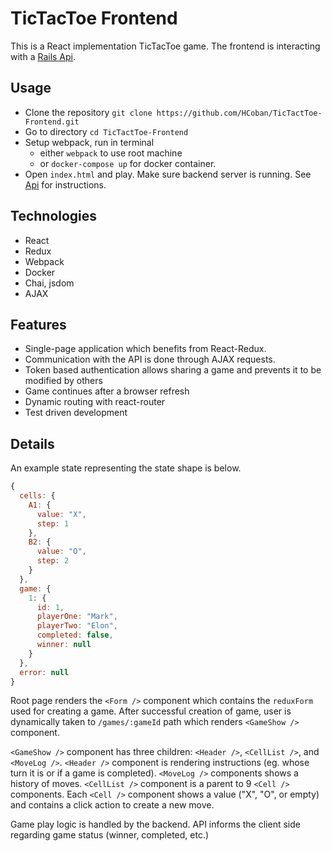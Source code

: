 # TicTacToe Frontend

This is a React implementation TicTacToe game. The frontend is interacting with a [Rails Api](https://github.com/HCoban/TicTactToe-Backend).

## Usage

- Clone the repository `git clone https://github.com/HCoban/TicTactToe-Frontend.git`
- Go to directory `cd TicTactToe-Frontend`
- Setup webpack, run in terminal
  - either `webpack` to use root machine
  - or `docker-compose up` for docker container.
- Open `index.html` and play. Make sure backend server is running. See [Api](https://github.com/HCoban/TicTactToe-Backend) for instructions.

## Technologies
- React
- Redux
- Webpack
- Docker
- Chai, jsdom
- AJAX

## Features

- Single-page application which benefits from React-Redux.
- Communication with the API is done through AJAX requests. 
- Token based authentication allows sharing a game and prevents it to be modified by others
- Game continues after a browser refresh
- Dynamic routing with react-router
- Test driven development

## Details

An example state representing the state shape is below.
```javascript
{
  cells: {
    A1: {
      value: "X",
      step: 1
    },
    B2: {
      value: "O",
      step: 2
    }
  },
  game: {
    1: {
      id: 1,
      playerOne: "Mark",
      playerTwo: "Elon",
      completed: false,
      winner: null
    }
  },
  error: null
}
```

Root page renders the `<Form />` component which contains the `reduxForm` used for creating a game. After successful creation of game, user is dynamically taken to `/games/:gameId` path which renders `<GameShow />` component.

`<GameShow />` component has three children: `<Header />`, `<CellList />`, and `<MoveLog />`. `<Header />` component is rendering instructions (eg. whose turn it is or if a game is completed). `<MoveLog />` components shows a history of moves. `<CellList />` component is a parent to 9 `<Cell />` components. Each `<Cell />` component shows a value ("X", "O", or empty) and contains a click action to create a new move. 

Game play logic is handled by the backend. API informs the client side regarding game status (winner, completed, etc.)